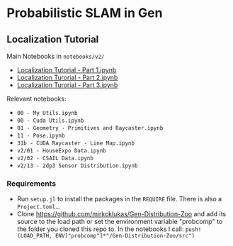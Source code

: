 # Probabilistic SLAM in Gen

## Localization Tutorial

Main Notebooks in `notebooks/v2/`
- [Localization Tutorial - Part 1.ipynb](notebooks/v2/51%20-%20Localization%20Tutorial%20-%20Part%201.ipynb)
- [Localization Turorial - Part 2.ipynb](notebooks/v2/52%20-%20Localization%20Tutorial%20-%20Part%202.ipynb)
- [Localization Turorial - Part 3.ipynb](notebooks/v2/53%20-%20Localization%20Tutorial%20-%20Part%203.ipynb)

Relevant notebooks:
- `00 - My Utils.ipynb`
- `00 - Cuda Utils.ipynb`
- `01 - Geometry - Primitives and Raycaster.ipynb`
- `11 - Pose.ipynb`
- `31b - CUDA Raycaster - Line Map.ipynb`
- `v2/01 - HouseExpo Data.ipynb`
- `v2/02 - CSAIL Data.ipynb`
- `v2/13 - 2dp3 Sensor Distribution.ipynb`


### Requirements

- Run `setup.jl` to install the packages in the `REQUIRE` file. There is also a `Project.toml`...
- Clone https://github.com/mirkoklukas/Gen-Distribution-Zoo and add its source to the load path or set the environment variable "probcomp" to the folder you cloned this repo to. In the notebooks I call: `push!(LOAD_PATH, ENV["probcomp"]*"/Gen-Distribution-Zoo/src")`




